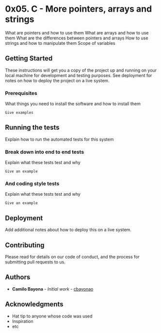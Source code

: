 # 0x05. C - More pointers, arrays and strings

What are pointers and how to use them
What are arrays and how to use them
What are the differences between pointers and arrays
How to use strings and how to manipulate them
Scope of variables

## Getting Started

These instructions will get you a copy of the project up and running on your local machine for development and testing purposes. See deployment for notes on how to deploy the project on a live system.

### Prerequisites

What things you need to install the software and how to install them

```
Give examples
```

## Running the tests

Explain how to run the automated tests for this system

### Break down into end to end tests

Explain what these tests test and why

```
Give an example
```

### And coding style tests

Explain what these tests test and why

```
Give an example
```

## Deployment

Add additional notes about how to deploy this on a live system.

## Contributing

Please read for details on our code of conduct, and the process for submitting pull requests to us.

## Authors

* **Camilo Bayona** - *Initial work* - [cbayonao](https://github.com/cbayonao)

## Acknowledgments

* Hat tip to anyone whose code was used
* Inspiration
* etc
